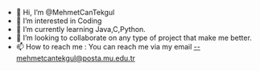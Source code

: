 - 👋 Hi, I’m @MehmetCanTekgul
- 👀 I’m interested in Coding
- 🌱 I’m currently learning Java,C,Python.
- 💞️ I’m looking to collaborate on any type of project that make me better.
- 📫 How to reach me : You can reach me via my email --mehmetcantekgul@posta.mu.edu.tr

<!---
MehmetCanTekgul/MehmetCanTekgul is a ✨ special ✨ repository because its `README.md` (this file) appears on your GitHub profile.
You can click the Preview link to take a look at your changes.
--->
